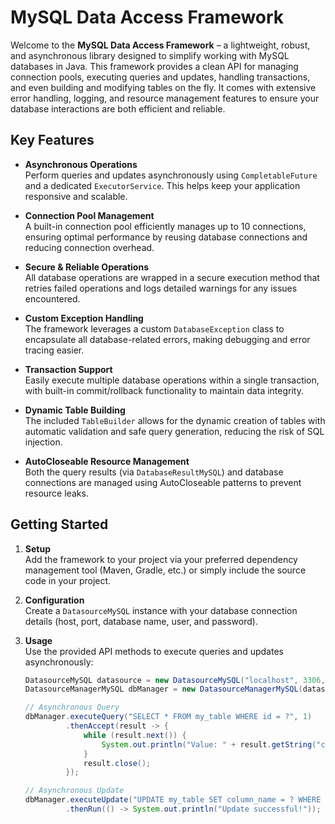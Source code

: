 # MySQL Data Access Framework

Welcome to the **MySQL Data Access Framework** – a lightweight, robust, and asynchronous library designed to simplify working with MySQL databases in Java. This framework provides a clean API for managing connection pools, executing queries and updates, handling transactions, and even building and modifying tables on the fly. It comes with extensive error handling, logging, and resource management features to ensure your database interactions are both efficient and reliable.

## Key Features

- **Asynchronous Operations**  
  Perform queries and updates asynchronously using `CompletableFuture` and a dedicated `ExecutorService`. This helps keep your application responsive and scalable.

- **Connection Pool Management**  
  A built-in connection pool efficiently manages up to 10 connections, ensuring optimal performance by reusing database connections and reducing connection overhead.

- **Secure & Reliable Operations**  
  All database operations are wrapped in a secure execution method that retries failed operations and logs detailed warnings for any issues encountered.

- **Custom Exception Handling**  
  The framework leverages a custom `DatabaseException` class to encapsulate all database-related errors, making debugging and error tracing easier.

- **Transaction Support**  
  Easily execute multiple database operations within a single transaction, with built-in commit/rollback functionality to maintain data integrity.

- **Dynamic Table Building**  
  The included `TableBuilder` allows for the dynamic creation of tables with automatic validation and safe query generation, reducing the risk of SQL injection.

- **AutoCloseable Resource Management**  
  Both the query results (via `DatabaseResultMySQL`) and database connections are managed using AutoCloseable patterns to prevent resource leaks.

## Getting Started

1. **Setup**  
   Add the framework to your project via your preferred dependency management tool (Maven, Gradle, etc.) or simply include the source code in your project.

2. **Configuration**  
   Create a `DatasourceMySQL` instance with your database connection details (host, port, database name, user, and password).

3. **Usage**  
   Use the provided API methods to execute queries and updates asynchronously:
   
   ```java
   DatasourceMySQL datasource = new DatasourceMySQL("localhost", 3306, "my_database", "user", "password");
   DatasourceManagerMySQL dbManager = new DatasourceManagerMySQL(datasource);
   
   // Asynchronous Query
   dbManager.executeQuery("SELECT * FROM my_table WHERE id = ?", 1)
            .thenAccept(result -> {
                while (result.next()) {
                    System.out.println("Value: " + result.getString("column_name"));
                }
                result.close();
            });
   
   // Asynchronous Update
   dbManager.executeUpdate("UPDATE my_table SET column_name = ? WHERE id = ?", "newValue", 1)
            .thenRun(() -> System.out.println("Update successful!"));
